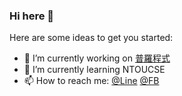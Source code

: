### Hi here 👋


Here are some ideas to get you started:

- 🔭 I’m currently working on [普羅程式](https://www.programing.tw)
- 🌱 I’m currently learning NTOUCSE
- 📫 How to reach me: [@Line](https://line.me/jimmy518676) [@FB](https://www.facebook.com/profile.php?id=100000445073213)

